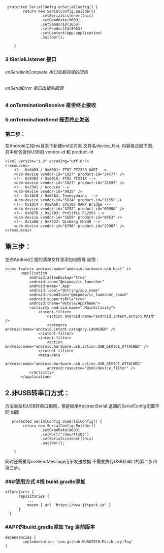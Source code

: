 ```
 protected SerialConfig onSerialConfig() {
        return new SerialConfig.Builder()
                .setSerialListener(this)
                .setBaudRate(9600)
                .setVendorId(1659)
                .setProductId(8963)
                .setContext(App.application)
                .builder();

    }
```

### 3 ISerialListener 接口
###### onSerialInitComplete 串口加载完成的回调
###### onSerialError        串口出错的回调
### 4 onTerminationReceive 是否终止接收 
### 5.onTerminationSend    是否终止发送 
### 第二步： 
在Android工程res目录下新建xml文件夹 文件名device_filer,
内容格式如下图，其中就包含你USB的 vendor-id 和 product-id
```
<?xml version="1.0" encoding="utf-8"?>
<resources>
    <!-- 0x0403 / 0x6001: FTDI FT232R UART -->
    <usb-device vendor-id="1027" product-id="24577" />
    <!-- 0x0403 / 0x6015: FTDI FT231X -->
    <usb-device vendor-id="1027" product-id="24597" />
    <!-- 0x2341 / Arduino -->
    <usb-device vendor-id="9025" />
    <!-- 0x16C0 / 0x0483: Teensyduino  -->
    <usb-device vendor-id="5824" product-id="1155" />
    <!-- 0x10C4 / 0xEA60: CP210x UART Bridge -->
    <usb-device vendor-id="4292" product-id="60000" />
    <!-- 0x067B / 0x2303: Prolific PL2303 -->
    <usb-device vendor-id="1659" product-id="8963" />
    <!-- 0x1a86 / 0x7523: Qinheng CH340 -->
    <usb-device vendor-id="6790" product-id="29987" />
</resources>
```
## 第三步：
在你Android工程的清单文件里添加权限等 如图：
 ```
<uses-feature android:name="android.hardware.usb.host" />
        <application
            android:allowBackup="true"
            android:icon="@mipmap/ic_launcher"
            android:name=".App"
            android:label="@string/app_name"
            android:roundIcon="@mipmap/ic_launcher_round"
            android:supportsRtl="true"
            android:theme="@style/AppTheme">
            <activity android:name=".MainActivity">
                <intent-filter>
                    <action android:name="android.intent.action.MAIN" />
                    <category android:name="android.intent.category.LAUNCHER" />
                </intent-filter>
                <intent-filter>
                    <action android:name="android.hardware.usb.action.USB_DEVICE_ATTACHED" />
                </intent-filter>
                <meta-data
                    android:name="android.hardware.usb.action.USB_DEVICE_ATTACHED"
                    android:resource="@xml/device_filter" />
            </activity>
        </application>
```
## 2.非USB转串口方式：
方法类型和USB转串口相同，但是继承AbstractSerial 返回的SerialConfig配置不同 如图
```
   protected SerialConfig onSerialConfig() {
        return new SerialConfig.Builder()
                .setBaudRate(9600)
                .setPort("/dev/ttyO3")
                .setSerialListener(this)
                .builder();

    }
 ```
同时还需重写onSendMessage用于发送数据 不需要执行USB转串口的第二步和第三步。

### ###使用方式 #根 build.gradle添加
  ```
  allprojects {
		repositories {
			...
			maven { url 'https://www.jitpack.io' }
		}
	}
  ```
### #APP的build.gradle添加 Tag 当前版本
   ```
   dependencies { 
           implementation 'com.github.WuSG2016:McLibrary:Tag'
 }
   ```
